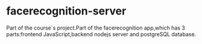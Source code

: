 # facerecognition-server
Part of the course`s project.Part of the facerecognition app,which has 3 parts:frontend JavaScript,backend nodejs server and postgreSQL database.
